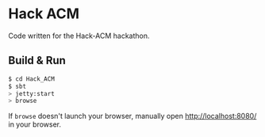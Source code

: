 # Hack ACM #

Code written for the Hack-ACM hackathon.

## Build & Run ##

```sh
$ cd Hack_ACM
$ sbt
> jetty:start
> browse
```

If `browse` doesn't launch your browser, manually open [http://localhost:8080/](http://localhost:8080/) in your browser.
